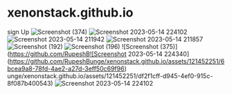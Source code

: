 # xenonstack.github.io
sign Up
![Screenshot (374)](https://github.com/RupeshBunge/xenonstack.github.io/assets/121452251/6619364c-1a81-4e26-bced-81bc3240a882)
![Screenshot 2023-05-14 224102](https://github.com/RupeshBunge/xenonstack.github.io/assets/121452251/61fddbf4-6454-4822-bece-580324efd56b)
![Screenshot 2023-05-14 211942](https://github.com/RupeshBunge/xenonstack.github.io/assets/121452251/0a11adcd-aa37-4a0b-abce-2529ee0cb3e0)
![Screenshot 2023-05-14 211857](https://github.com/RupeshBunge/xenonstack.github.io/assets/121452251/e925116f-a191-49a2-98ee-e809171ba125)
![Screenshot (192)](https://github.com/RupeshBunge/xenonstack.github.io/assets/121452251/0252f56b-b65e-4637-aa4b-9c78e93b4823)
![Screenshot (196)](https://github.com/RupeshBunge/xenonstack.github.io/assets/121452251/bfed29f7-5f65-4843-bd30-c768c05360d8)
![Screenshot (375)](https://github.com/RupeshB![Screenshot 2023-05-14 224340](https://github.com/RupeshBunge/xenonstack.github.io/assets/121452251/6bcea9a8-78fd-4ae2-a27d-3eff50c69f96)
unge/xenonstack.github.io/assets/121452251/df2f1cff-d945-4ef0-915c-8f087b400543)
![Screenshot 2023-05-14 224102](https://github.com/RupeshBunge/xenonstack.github.io/assets/121452251/abe7a424-6a39-4015-b5d4-775f879ea5d8)
